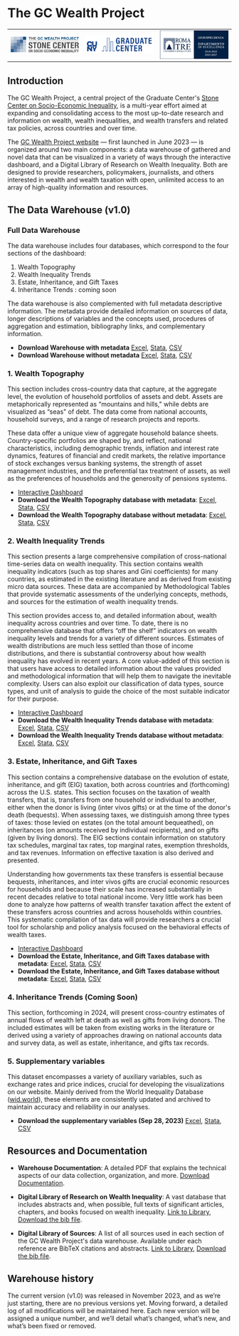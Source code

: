 # The GC Wealth Project

<table align="center" width="80%">
  <tr>
    <td align="center" width="33.33%">
      <img src="logos/stone_logo.png" alt="Stone Logo" style="width:100%;" />
    </td>
    <td align="center" width="33.33%">
      <img src="logos/gc_logo.png" alt="GC Logo" style="width:100%;" />
    </td>
    <td align="center" width="33.33%">
      <img src="logos/roma_tre_logo.png" alt="Roma Tre Logo" style="width:100%;" />
    </td>
  </tr>
</table>

## Introduction
The GC Wealth Project, a central project of the Graduate Center's [Stone Center on Socio-Economic Inequality](https://stonecenter.gc.cuny.edu), is a multi-year effort aimed at expanding and consolidating access to the most up-to-date research and information on wealth, wealth inequalities, and wealth transfers and related tax policies, across countries and over time.

The [GC Wealth Project website](https://wealthproject.gc.cuny.edu/index.html) — first launched in June 2023 — is organized around two main components: a data warehouse of gathered and novel data that can be visualized in a variety of ways through the interactive dashboard, and a Digital Library of Research on Wealth Inequality. Both are designed to provide researchers, policymakers, journalists, and others interested in wealth and wealth taxation with open, unlimited access to an array of high-quality information and resources.

## The Data Warehouse (v1.0)

### Full Data Warehouse

The data warehouse includes four databases, which correspond to the four sections of the dashboard:
1. Wealth Topography
2. Wealth Inequality Trends
3. Estate, Inheritance, and Gift Taxes
4. Inheritance Trends : coming soon

The data warehouse is also complemented with full metadata descriptive information. The metadata
provide detailed information on sources of data, longer descriptions of variables and the concepts used,
procedures of aggregation and estimation, bibliography links, and complementary information.

- **Download Warehouse with metadata** [Excel](https://docs.google.com/spreadsheets/d/1W5QPAtFphR2n37wzkkqv5ZMuyIZxa-ZA/edit?usp=share_link&ouid=114609468696885316335&rtpof=true&sd=true), [Stata](https://drive.google.com/file/d/1l82VBIsFXiY83UBvklZx8ozZngrGVLiK/view?usp=share_link), [CSV](https://drive.google.com/file/d/1FmO8qVbBshI0iQqyY321jjp1jfKnvLT_/view?usp=share_link)
- **Download Warehouse without metadata** [Excel](https://docs.google.com/spreadsheets/d/1gXVxqC9MRze6t8rB5V_ZDPDPc-OkgnQi/edit?usp=share_link&ouid=114609468696885316335&rtpof=true&sd=true), [Stata](https://drive.google.com/file/d/1s9V6_uA5-Pl6IXao_UA9odaakUeKnAQI/view?usp=share_link), [CSV](https://drive.google.com/file/d/1dEuqsWiyFfhwSDGysY3qLw0H-iYrolhg/view?usp=share_link)

### 1. Wealth Topography

This section includes cross-country data that capture, at the aggregate level, the evolution of household portfolios of assets and debt. Assets are metaphorically represented as “mountains and hills," while debts are visualized as “seas" of debt. The data come from national accounts, household surveys, and a range of research projects and reports.

These data offer a unique view of aggregate household balance sheets. Country-specific portfolios are shaped by, and reflect, national characteristics, including demographic trends, inflation and interest rate dynamics, features of financial and credit markets, the relative importance of stock exchanges versus banking systems, the strength of asset management industries, and the preferential tax treatment of assets, as well as the preferences of households and the generosity of pensions systems.

- [Interactive Dashboard](https://wealthproject.gc.cuny.edu/wealth-topography/)
- **Download the Wealth Topography database with metadata**: [Excel](https://docs.google.com/spreadsheets/d/1rTg8qU5hBhsNMU970Homkbml88R7cHEn/edit?usp=share_link&ouid=114609468696885316335&rtpof=true&sd=true), [Stata](https://drive.google.com/file/d/1tv2f8-SAx6qbSYP6ufuKUf3lP228eUXO/view?usp=share_link), [CSV](https://drive.google.com/file/d/1sIrSw1bFZJAuertcIuo9dwdmYadMYgxR/view?usp=share_link)
- **Download the Wealth Topography database without metadata**: [Excel](https://docs.google.com/spreadsheets/d/1zjaJdk-2SF48g3RtToZGsqiiAluFzj0i/edit?usp=share_link&ouid=114609468696885316335&rtpof=true&sd=true), [Stata](https://drive.google.com/file/d/1w_7QD6LAgBcxaHjbLQ13ZKCWAes8DQfJ/view?usp=share_link), [CSV](https://drive.google.com/file/d/1NqvbT2A03XvqT_Siax_SaT8XXpAwKAkU/view?usp=share_link)
 

### 2. Wealth Inequality Trends

This section presents a large comprehensive compilation of cross-national time-series data on wealth inequality. This section contains wealth inequality indicators (such as top shares and Gini coefficients) for many countries, as estimated in the existing literature and as derived from existing micro data sources. These data are accompanied by Methodological Tables that provide systematic assessments of the underlying concepts, methods, and sources for the estimation of wealth inequality trends.

This section provides access to, and detailed information about, wealth inequality across countries and over time. To date, there is no comprehensive database that offers “off the shelf” indicators on wealth inequality levels and trends for a variety of different sources. Estimates of wealth distributions are much less settled than those of income distributions, and there is substantial controversy about how wealth inequality has evolved in recent years. A core value-added of this section is that users have access to detailed information about the values provided and methodological information that will help them to navigate the inevitable complexity. Users can also exploit our classification of data types, source types, and unit of analysis to guide the choice of the most suitable indicator for their purpose.

- [Interactive Dashboard](https://wealthproject.gc.cuny.edu/wealth-inequality-trends/)
- **Download the Wealth Inequality Trends database with metadata**: [Excel](https://docs.google.com/spreadsheets/d/18XZkaYwhxOW8UFIbdmHEbt2hOun873AU/edit?usp=share_link&rtpof=true&sd=true), [Stata](https://drive.google.com/file/d/1tFDB_fYc5Y-2vcVu9mqNvqkdnnvA00PV/view?usp=share_link), [CSV](https://drive.google.com/file/d/1kgApz4LGfxEkIRSLOSknRvPKYV7Nm50E/view?usp=share_link)
- **Download the Wealth Inequality Trends database without metadata**: [Excel](https://docs.google.com/spreadsheets/d/1Lk4k2XyIOCm_PEj-2NC_e1ihsWTY8wsr/edit?usp=share_link&ouid=114609468696885316335&rtpof=true&sd=true), [Stata](https://drive.google.com/file/d/1aS2iFlhu2mEIE5dYcxGXoDlL44P_T4bl/view?usp=share_link), [CSV](https://drive.google.com/file/d/1T-B9DopQIs9a6VfnfkOSjGdO_zvnkPXp/view?usp=share_link)

### 3. Estate, Inheritance, and Gift Taxes

This section contains a comprehensive database on the evolution of estate, inheritance, and gift (EIG) taxation, both across countries and (forthcoming) across the U.S. states. This section focuses on the taxation of wealth transfers, that is, transfers from one household or individual to another, either when the donor is living (inter vivos gifts) or at the time of the donor's death (bequests). When assessing taxes, we distinguish among three types of taxes: those levied on estates (on the total amount bequeathed), on inheritances (on amounts received by individual recipients), and on gifts (given by living donors). The EIG sections contain information on statutory tax schedules, marginal tax rates, top marginal rates, exemption thresholds, and tax revenues. Information on effective taxation is also derived and presented.

Understanding how governments tax these transfers is essential because bequests, inheritances, and inter vivos gifts are crucial economic resources for households and because their scale has increased substantially in recent decades relative to total national income. Very little work has been done to analyze how patterns of wealth transfer taxation affect the extent of these transfers across countries and across households within countries. This systematic compilation of tax data will provide researchers a crucial tool for scholarship and policy analysis focused on the behavioral effects of wealth taxes.

- [Interactive Dashboard](https://wealthproject.gc.cuny.edu/EIG/)
- **Download the Estate, Inheritance, and Gift Taxes database with metadata**: [Excel](https://docs.google.com/spreadsheets/d/1oktzUHLXnHEeCOm2AXboujw4Vi0svH8z/edit?usp=share_link&ouid=114609468696885316335&rtpof=true&sd=true), [Stata](https://drive.google.com/file/d/1xVeyI0OltOjuni9TUCWDAlz9gypmZKoH/view?usp=share_link), [CSV](https://drive.google.com/file/d/143Jxc3V4CN0S-otwGj1rljWJM3k4ernD/view?usp=share_link)
- **Download the Estate, Inheritance, and Gift Taxes database without metadata**: [Excel](https://docs.google.com/spreadsheets/d/1ipy5aisep7hU1c70m0XsIaImIumaHT7Y/edit?usp=share_link&rtpof=true&sd=true), [Stata](https://drive.google.com/file/d/15tjJqmnxJVjIMq9xcg13y1vC683KFNnW/view?usp=share_link), [CSV](https://drive.google.com/file/d/1VblxwCxzX50XUu7fWFk1YYHVmV0mxvFr/view?usp=share_link)

### 4. Inheritance Trends (Coming Soon)
This section, forthcoming in 2024, will present cross-country estimates of annual flows of wealth left at death as well as gifts from living donors. The included estimates will be taken from existing works in the literature or derived using a variety of approaches drawing on national accounts data and survey data, as well as estate, inheritance, and gifts tax records.

### 5. Supplementary variables 
This dataset encompasses a variety of auxiliary variables, such as exchange rates and price indices, crucial for developing the visualizations on our website. Mainly derived from the World Inequality Database ([wid.world](www.wid.world)), these elements are consistently updated and archived to maintain accuracy and reliability in our analyses.
- **Download the supplementary variables (Sep 28, 2023)** [Excel](https://docs.google.com/spreadsheets/d/1ulGyRU8pan08dnqJyKGehndAcR7sY1D7/edit?usp=share_link&ouid=114609468696885316335&rtpof=true&sd=true), [Stata](https://drive.google.com/file/d/1cmHG8th8lEkKEfqgAgMC6FmvS9Hh334q/view?usp=share_link), [CSV](https://drive.google.com/file/d/16LS8NicLEFLfiVh6GqNOgho7SNuSDm2H/view?usp=share_link)

## Resources and Documentation

- **Warehouse Documentation**: A detailed PDF that explains the technical aspects of our data collection, organization, and more. [Download Documentation](warehouse_documentation.pdf).
  
- **Digital Library of Research on Wealth Inequality**: A vast database that includes abstracts and, when possible, full texts of significant articles, chapters, and books focused on wealth inequality. [Link to Library](https://wealthproject.gc.cuny.edu/digital-library-of-research/), [Download the bib file](https://drive.google.com/file/d/1Y_jZT4CbtJHEEVhjB59taYhckgIW2tzZ/view?usp=share_link).
  
- **Digital Library of Sources**: A list of all sources used in each section of the GC Wealth Project's data warehouse. Available under each reference are BibTeX citations and abstracts. [Link to Library](https://wealthproject.gc.cuny.edu/data/data-sources-library/), [Download the bib file](https://drive.google.com/file/d/1gfwMdiyWea66Vhm4wD3lLe0bDKKDT9tu/view?usp=share_link).

## Warehouse history 

The current version (v1.0) was released in November 2023, and as we’re just starting, there are no previous versions yet. Moving forward, a detailed log of all modifications will be maintained here. Each new version will be assigned a unique number, and we’ll detail what’s changed, what’s new, and what’s been fixed or removed.
